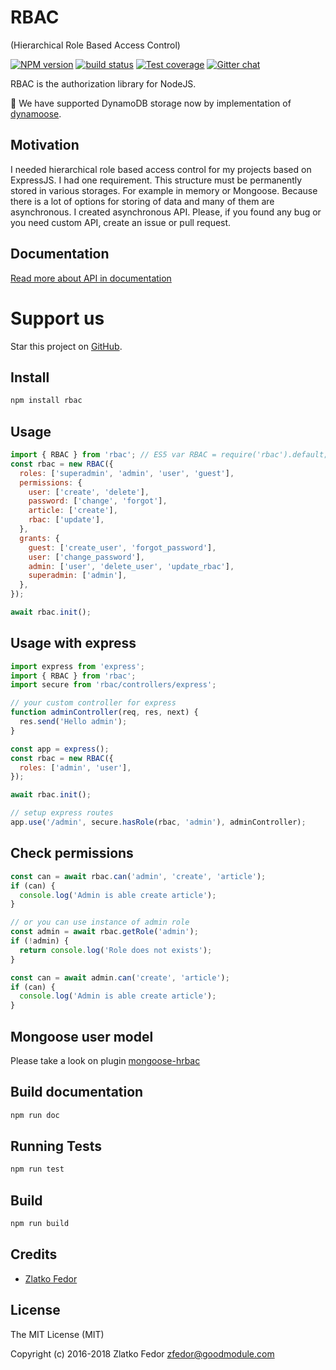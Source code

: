 # RBAC
(Hierarchical Role Based Access Control)

[![NPM version][npm-image]][npm-url]
[![build status][travis-image]][travis-url]
[![Test coverage][coveralls-image]][coveralls-url]
[![Gitter chat](https://badges.gitter.im/seeden/rbac.png)](https://gitter.im/seeden/rbac)

[npm-image]: https://img.shields.io/npm/v/rbac.svg?style=flat-square
[npm-url]: https://www.npmjs.com/rbac
[travis-image]: https://img.shields.io/travis/seeden/rbac/master.svg?style=flat-square
[travis-url]: https://travis-ci.org/seeden/rbac
[coveralls-image]: https://img.shields.io/coveralls/seeden/rbac/master.svg?style=flat-square
[coveralls-url]: https://coveralls.io/r/seeden/rbac?branch=master
[github-url]: https://github.com/seeden/rbac

RBAC is the authorization library for NodeJS.

:tada: We have supported DynamoDB storage now by implementation of [dynamoose](https://github.com/automategreen/dynamoose).

## Motivation

I needed hierarchical role based access control for my projects based on ExpressJS.
I had one requirement. This structure must be permanently stored in various storages.
For example in memory or Mongoose.
Because there is a lot of options for storing of data and many of them are asynchronous.
I created asynchronous API.
Please, if you found any bug or you need custom API, create an issue or pull request.

## Documentation

[Read more about API in documentation](http://seeden.github.io/rbac/RBAC.html)

# Support us

Star this project on [GitHub][github-url].

## Install

```sh
npm install rbac
```

## Usage

```js
import { RBAC } from 'rbac'; // ES5 var RBAC = require('rbac').default;
const rbac = new RBAC({
  roles: ['superadmin', 'admin', 'user', 'guest'],
  permissions: {
    user: ['create', 'delete'],
    password: ['change', 'forgot'],
    article: ['create'],
    rbac: ['update'],
  },
  grants: {
    guest: ['create_user', 'forgot_password'],
    user: ['change_password'],
    admin: ['user', 'delete_user', 'update_rbac'],
    superadmin: ['admin'],
  },
});

await rbac.init();
```

## Usage with express

```js
import express from 'express';
import { RBAC } from 'rbac';
import secure from 'rbac/controllers/express';

// your custom controller for express
function adminController(req, res, next) {
  res.send('Hello admin');
}

const app = express();
const rbac = new RBAC({
  roles: ['admin', 'user'],
});

await rbac.init();

// setup express routes
app.use('/admin', secure.hasRole(rbac, 'admin'), adminController);
```    

## Check permissions

```js
const can = await rbac.can('admin', 'create', 'article');
if (can) {
  console.log('Admin is able create article');
}

// or you can use instance of admin role
const admin = await rbac.getRole('admin');
if (!admin) {
  return console.log('Role does not exists');
}

const can = await admin.can('create', 'article');
if (can) {
  console.log('Admin is able create article');    
}
```

## Mongoose user model

Please take a look on plugin [mongoose-hrbac](http://github.com/seeden/mongoose-hrbac)

## Build documentation

```sh
npm run doc
```  

## Running Tests

```sh
npm run test
```

## Build

```sh
npm run build
```

## Credits

  - [Zlatko Fedor](http://github.com/seeden)

## License

The MIT License (MIT)

Copyright (c) 2016-2018 Zlatko Fedor zfedor@goodmodule.com
